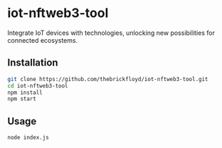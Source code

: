 # iot-nftweb3-tool

Integrate IoT devices with technologies, unlocking new possibilities for connected ecosystems.

## Installation

```bash
git clone https://github.com/thebrickfloyd/iot-nftweb3-tool.git
cd iot-nftweb3-tool
npm install
npm start
```

## Usage
```bash
node index.js
```
